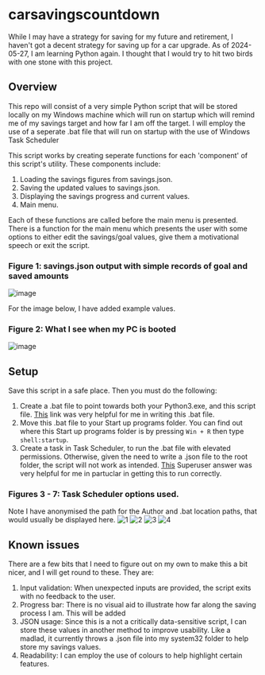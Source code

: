 # carsavingscountdown

While I may have a strategy for saving for my future and retirement, I haven't got a decent strategy for saving up for a car upgrade. As of 2024-05-27, I am learning Python again. I thought that I would try to hit two birds with one stone with this project.

## Overview

This repo will consist of a very simple Python script that will be stored locally on my Windows machine which will run on startup which will remind me of my savings target and how far I am off the target. I will employ the use of a seperate .bat file that will run on startup with the use of Windows Task Scheduler

This script works by creating seperate functions for each 'component' of this script's utility. These components include:

1. Loading the savings figures from savings.json.
2. Saving the updated values to savings.json.
3. Displaying the savings progress and current values. 
4. Main menu.

Each of these functions are called before the main menu is presented. There is a function for the main menu which presents the user with some options to either edit the savings/goal values, give them a motivational speech or exit the script. 

### Figure 1: savings.json output with simple records of goal and saved amounts

![image](https://github.com/v-azza/carsavingscountdown/assets/6570303/2dbd1dfd-7be7-4981-b1af-520c3b54236a)

For the image below, I have added example values. 

### Figure 2: What I see when my PC is booted

![image](https://github.com/v-azza/carsavingscountdown/assets/6570303/475c23d4-05f2-40c1-8fa6-29201714cb06)


## Setup

Save this script in a safe place. Then you must do the following: 

1. Create a .bat file to point towards both your Python3.exe, and this script file. [This](https://datatofish.com/batch-python-script/ "Link to help you write the .bat file which will point to your python script to be used in Task Scheduler") link was very helpful for me in writing this .bat file.
2. Move this .bat file to your Start up programs folder. You can find out where this Start up programs folder is by pressing `Win + R` then type `shell:startup`.
3. Create a task in Task Scheduler, to run the .bat file with elevated permissions. Otherwise, given the need to write a .json file to the root folder, the script will not work as intended. [This](https://datatofish.com/batch-python-script/(https://superuser.com/a/797635) "Superuser answer that helped me set up the task in Task Scheduler") Superuser answer was very helpful for me in partuclar in getting this to run correctly.

### Figures 3 - 7: Task Scheduler options used. 

Note I have anonymised the path for the Author and .bat location paths, that would usually be displayed here.
![1](https://github.com/v-azza/carsavingscountdown/assets/6570303/bd67a936-b208-47fe-8fba-e753e2d06b20)
![2](https://github.com/v-azza/carsavingscountdown/assets/6570303/9d3e0e0b-067e-4b7f-a194-19333a1c4838)
![3](https://github.com/v-azza/carsavingscountdown/assets/6570303/915c2e16-5126-4753-a072-1ab1289ea61d)
![4](https://github.com/v-azza/carsavingscountdown/assets/6570303/a846359d-2cc5-4d4e-bc33-db733361c19b)


## Known issues

There are a few bits that I need to figure out on my own to make this a bit nicer, and I will get round to these. They are:

1. Input validation: When unexpected inputs are provided, the script exits with no feedback to the user. 
2. Progress bar: There is no visual aid to illustrate how far along the saving process I am. This will be added
3. JSON usage: Since this is a not a critically data-sensitive script, I can store these values in another method to improve usability. Like a madlad, it currently throws a .json file into my system32 folder to help store my savings values. 
4. Readability: I can employ the use of colours to help highlight certain features.
